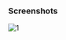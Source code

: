 ### Screenshots

![1](https://github.com/user-attachments/assets/dd64974f-db22-4aad-a163-5245ff81dd13)
